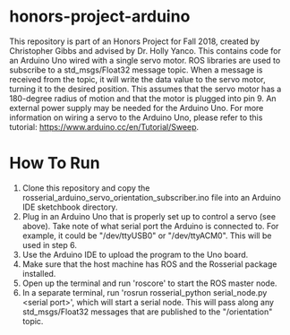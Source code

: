 # honors-project-arduino

This repository is part of an Honors Project for Fall 2018, created by Christopher Gibbs and advised by Dr. Holly Yanco. This contains code for an Arduino Uno wired with a single servo motor. ROS libraries are used to subscribe to a std_msgs/Float32 message topic. When a message is received from the topic, it will write the data value to the servo motor, turning it to the desired position. This assumes that the servo motor has a 180-degree radius of motion and that the motor is plugged into pin 9. An external power supply may be needed for the Arduino Uno. For more information on wiring a servo to the Arduino Uno, please refer to this tutorial: https://www.arduino.cc/en/Tutorial/Sweep.

# How To Run

1) Clone this repository and copy the rosserial_arduino_servo_orientation_subscriber.ino file into an Arduino IDE sketchbook directory.
2) Plug in an Arduino Uno that is properly set up to control a servo (see above). Take note of what serial port the Arduino is connected to. For example, it could be "/dev/ttyUSB0" or "/dev/ttyACM0". This will be used in step 6.
3) Use the Arduino IDE to upload the program to the Uno board.
4) Make sure that the host machine has ROS and the Rosserial package installed.
5) Open up the terminal and run 'roscore' to start the ROS master node.
6) In a separate terminal, run 'rosrun rosserial_python serial_node.py \<serial port>', which will start a serial node. This will pass along any std_msgs/Float32 messages that are published to the "/orientation" topic.
